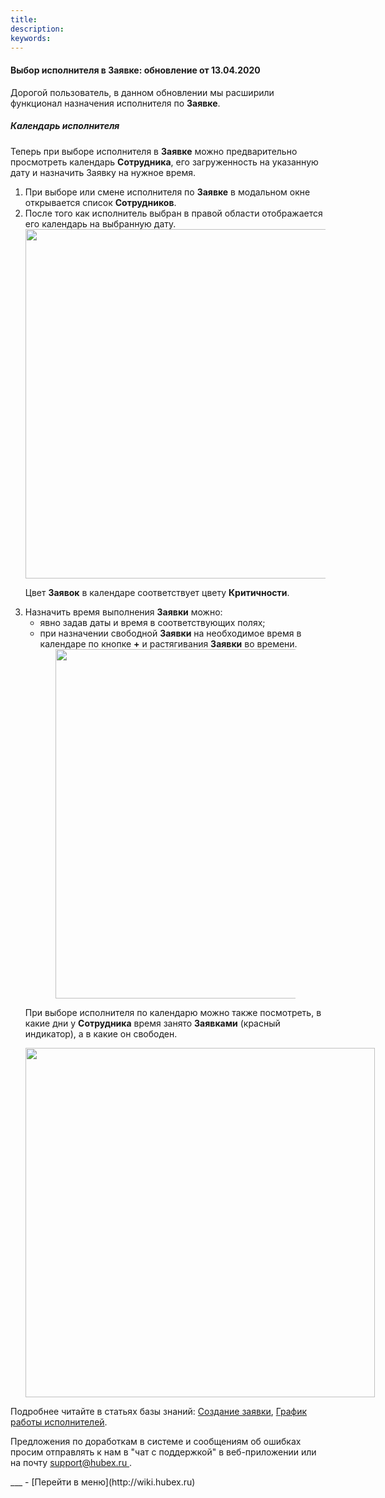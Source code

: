```yaml
---
title: 
description: 
keywords: 
---
```


#### Выбор исполнителя в Заявке: обновление от 13.04.2020
<html>
<meta charset="utf-8">

</html>
<body>
<p>Дорогой пользователь, в данном обновлении мы расширили функционал назначения исполнителя по <strong>Заявке</strong>.</p>
<h5>Календарь исполнителя</h5>
<p>Теперь при выборе исполнителя в <strong>Заявке</strong> можно предварительно просмотреть календарь <strong>Сотрудника</strong>, его загруженность на указанную дату и назначить Заявку на нужное время.</p>
<ol>
<li>При выборе или смене исполнителя по <strong>Заявке</strong> в модальном окне открывается список <strong>Сотрудников</strong>.</li>
<li>После того как исполнитель выбран в правой области отображается его календарь на выбранную дату. </li>

<div><img style="margin: 0 auto; display: block; max-width: 100%;" src="https://239911.selcdn.ru/Public/_articles/release_13.04.2020/engineer_schedule_1.png" width="559" height="auto" /></div>

<p>Цвет <strong>Заявок</strong> в календаре соответствует цвету <strong>Критичности</strong>.</p>

<li>Назначить время выполнения <strong>Заявки</strong> можно:
<ul>
<li>явно задав даты и время в соответствующих полях;</li>
<li>при назначении свободной <strong>Заявки</strong> на необходимое время  в календаре по кнопке <strong>+</strong> и растягивания <strong>Заявки</strong> во времени.</li>
</ul>

<div><img style="margin: 0 auto; display: block; max-width: 80%;" src="https://239911.selcdn.ru/Public/_articles/release_13.04.2020/engineer_schedule_2_1.png" width="559" height="auto" /></div>

</li>

<p>При выборе исполнителя по календарю можно также посмотреть, в какие дни у <strong>Сотрудника</strong> время занято <strong>Заявками</strong> (красный индикатор), а в какие он свободен.

<div><img style="margin: 0 auto; display: block; max-width: 120%;" src="https://239911.selcdn.ru/Public/_articles/release_13.04.2020/engineer_schedule_3.png" width="559" height="auto" /></div>

</ol>
<p>Подробнее читайте в статьях базы знаний: <a href="https://wiki.hubex.ru/docs/FAQ/RU/user/CreatingTicket.html">Создание заявки</a>, <a href="https://wiki.hubex.ru/docs/FAQ/RU/user/Schedule.html">График работы исполнителей</a>.</p>

<p>Предложения по доработкам в системе и сообщениям об ошибках просим отправлять к нам в "чат с поддержкой" в веб-приложении или на почту <a href="mailto:support@hubex.ru" target="_blank" rel="noopener"> support@hubex.ru </a>.</p>

</body>
___
- [Перейти в меню](http://wiki.hubex.ru)
